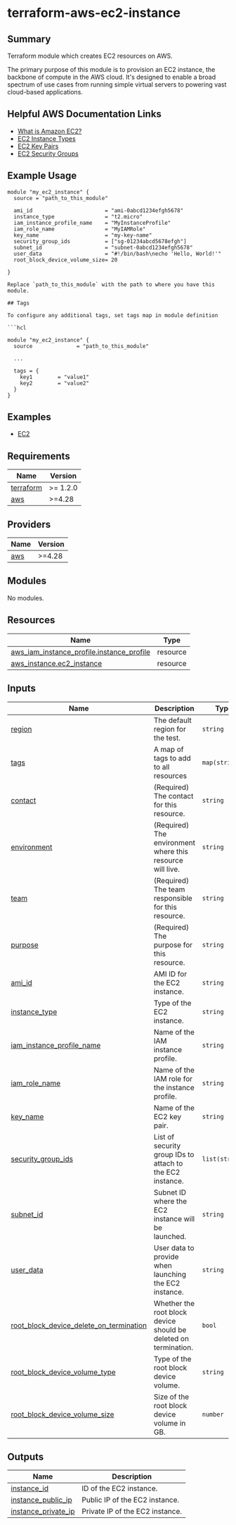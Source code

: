 # terraform-aws-ec2-instance

## Summary

Terraform module which creates EC2 resources on AWS.

The primary purpose of this module is to provision an EC2 instance, the backbone of compute in the AWS cloud. It's designed to enable a broad spectrum of use cases from running simple virtual servers to powering vast cloud-based applications.

## Helpful AWS Documentation Links

- [What is Amazon EC2?](https://docs.aws.amazon.com/AWSEC2/latest/UserGuide/concepts.html)
- [EC2 Instance Types](https://docs.aws.amazon.com/AWSEC2/latest/UserGuide/instance-types.html)
- [EC2 Key Pairs](https://docs.aws.amazon.com/AWSEC2/latest/UserGuide/ec2-key-pairs.html)
- [EC2 Security Groups](https://docs.aws.amazon.com/AWSEC2/latest/UserGuide/using-network-security.html)

## Example Usage

```hcl
module "my_ec2_instance" {
  source = "path_to_this_module"

  ami_id                       = "ami-0abcd1234efgh5678"
  instance_type                = "t2.micro"
  iam_instance_profile_name    = "MyInstanceProfile"
  iam_role_name                = "MyIAMRole"
  key_name                     = "my-key-name"
  security_group_ids           = ["sg-01234abcd5678efgh"]
  subnet_id                    = "subnet-0abcd1234efgh5678"
  user_data                    = "#!/bin/bash\necho 'Hello, World!'"
  root_block_device_volume_size= 20
  
}

Replace `path_to_this_module` with the path to where you have this module.

## Tags

To configure any additional tags, set tags map in module definition

```hcl

module "my_ec2_instance" {
  source              = "path_to_this_module"

  ...

  tags = {
    key1        = "value1"
    key2        = "value2"
  }
}

```

## Examples

* [EC2](./examples/ec2)

<!-- BEGIN_TF_DOCS -->
## Requirements

| Name | Version |
|------|---------|
| <a name="requirement_terraform"></a> [terraform](#requirement\_terraform) | >= 1.2.0 |
| <a name="requirement_aws"></a> [aws](#requirement\_aws) | >=4.28 |

## Providers

| Name | Version |
|------|---------|
| <a name="provider_aws"></a> [aws](#provider\_aws) | >=4.28 |

## Modules

No modules.

## Resources

| Name | Type |
|------|------|
| [aws_iam_instance_profile.instance_profile](https://registry.terraform.io/providers/hashicorp/aws/latest/docs/resources/iam_instance_profile) | resource |
| [aws_instance.ec2_instance](https://registry.terraform.io/providers/hashicorp/aws/latest/docs/resources/instance) | resource |

## Inputs

| Name | Description | Type | Default | Required |
|------|-------------|------|---------|:--------:|
| <a name="input_region"></a> [region](#input_region) | The default region for the test. | `string` | `""` | no |
| <a name="input_tags"></a> [tags](#input_tags) | A map of tags to add to all resources | `map(string)` | `{}` | no |
| <a name="input_contact"></a> [contact](#input_contact) | (Required) The contact for this resource. | `string` | n/a | yes |
| <a name="input_environment"></a> [environment](#input_environment) | (Required) The environment where this resource will live. | `string` | n/a | yes |
| <a name="input_team"></a> [team](#input_team) | (Required) The team responsible for this resource. | `string` | n/a | yes |
| <a name="input_purpose"></a> [purpose](#input_purpose) | (Required) The purpose for this resource. | `string` | n/a | yes |
| <a name="input_ami_id"></a> [ami_id](#input_ami_id) | AMI ID for the EC2 instance. | `string` | n/a | yes |
| <a name="input_instance_type"></a> [instance_type](#input_instance_type) | Type of the EC2 instance. | `string` | n/a | yes |
| <a name="input_iam_instance_profile_name"></a> [iam_instance_profile_name](#input_iam_instance_profile_name) | Name of the IAM instance profile. | `string` | n/a | yes |
| <a name="input_iam_role_name"></a> [iam_role_name](#input_iam_role_name) | Name of the IAM role for the instance profile. | `string` | n/a | yes |
| <a name="input_key_name"></a> [key_name](#input_key_name) | Name of the EC2 key pair. | `string` | n/a | yes |
| <a name="input_security_group_ids"></a> [security_group_ids](#input_security_group_ids) | List of security group IDs to attach to the EC2 instance. | `list(string)` | n/a | yes |
| <a name="input_subnet_id"></a> [subnet_id](#input_subnet_id) | Subnet ID where the EC2 instance will be launched. | `string` | n/a | yes |
| <a name="input_user_data"></a> [user_data](#input_user_data) | User data to provide when launching the EC2 instance. | `string` | `""` | no |
| <a name="input_root_block_device_delete_on_termination"></a> [root_block_device_delete_on_termination](#input_root_block_device_delete_on_termination) | Whether the root block device should be deleted on termination. | `bool` | `true` | no |
| <a name="input_root_block_device_volume_type"></a> [root_block_device_volume_type](#input_root_block_device_volume_type) | Type of the root block device volume. | `string` | `gp3` | no |
| <a name="input_root_block_device_volume_size"></a> [root_block_device_volume_size](#input_root_block_device_volume_size) | Size of the root block device volume in GB. | `number` | `15` | no |


## Outputs

| Name | Description |
|------|-------------|
| <a name="output_instance_id"></a> [instance_id](#output_instance_id) | ID of the EC2 instance. |
| <a name="output_instance_public_ip"></a> [instance_public_ip](#output_instance_public_ip) | Public IP of the EC2 instance. |
| <a name="output_instance_private_ip"></a> [instance_private_ip](#output_instance_private_ip) | Private IP of the EC2 instance. |

<!-- END_TF_DOCS -->